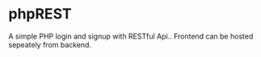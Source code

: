 # phpREST
A simple PHP login and signup with RESTful Api.. Frontend can be hosted sepeately from backend.
